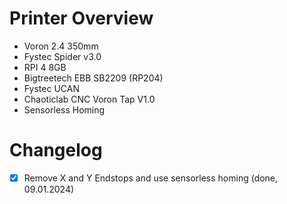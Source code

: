 # Printer Overview

 - Voron 2.4 350mm
 - Fystec Spider v3.0
 - RPI 4 8GB
 - Bigtreetech EBB SB2209 (RP204)
 - Fystec UCAN
 - Chaoticlab CNC Voron Tap V1.0
 - Sensorless Homing

# Changelog

 - [x] Remove X and Y Endstops and use sensorless homing (done, 09.01.2024)